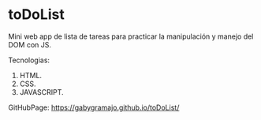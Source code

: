 # toDoList
Mini web app de lista de tareas para practicar la manipulación y manejo del DOM con JS.

Tecnologias:
 1. HTML.
 2. CSS. 
 3. JAVASCRIPT.

 
 GitHubPage: https://gabygramajo.github.io/toDoList/
